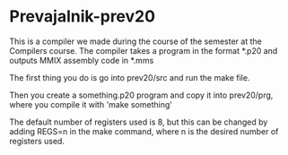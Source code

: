# Prevajalnik-prev20
This is a compiler we made during the course of the semester at the Compilers course. The compiler takes a program in the format *.p20 and outputs MMIX assembly code in *.mms


The first thing you do is go into prev20/src and run the make file.

Then you create a something.p20 program and copy it into prev20/prg, where you compile it with 'make something'

The default number of registers used is 8, but this can be changed by adding REGS=n in the make command, where n is the desired number of registers used.
